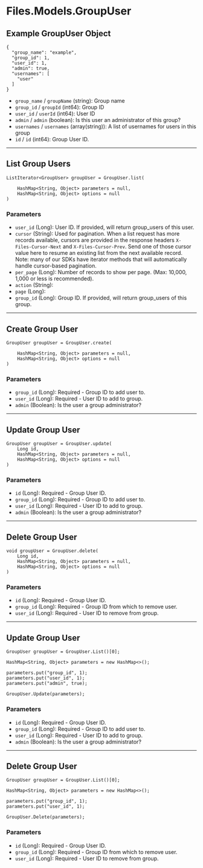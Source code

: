 # Files.Models.GroupUser

## Example GroupUser Object

```
{
  "group_name": "example",
  "group_id": 1,
  "user_id": 1,
  "admin": true,
  "usernames": [
    "user"
  ]
}
```

* `group_name` / `groupName`  (string): Group name
* `group_id` / `groupId`  (int64): Group ID
* `user_id` / `userId`  (int64): User ID
* `admin` / `admin`  (boolean): Is this user an administrator of this group?
* `usernames` / `usernames`  (array(string)): A list of usernames for users in this group
* `id` / `id`  (int64): Group User ID.


---

## List Group Users

```
ListIterator<GroupUser> groupUser = GroupUser.list(
    
    HashMap<String, Object> parameters = null,
    HashMap<String, Object> options = null
)
```

### Parameters

* `user_id` (Long): User ID.  If provided, will return group_users of this user.
* `cursor` (String): Used for pagination.  When a list request has more records available, cursors are provided in the response headers `X-Files-Cursor-Next` and `X-Files-Cursor-Prev`.  Send one of those cursor value here to resume an existing list from the next available record.  Note: many of our SDKs have iterator methods that will automatically handle cursor-based pagination.
* `per_page` (Long): Number of records to show per page.  (Max: 10,000, 1,000 or less is recommended).
* `action` (String): 
* `page` (Long): 
* `group_id` (Long): Group ID.  If provided, will return group_users of this group.


---

## Create Group User

```
GroupUser groupUser = GroupUser.create(
    
    HashMap<String, Object> parameters = null,
    HashMap<String, Object> options = null
)
```

### Parameters

* `group_id` (Long): Required - Group ID to add user to.
* `user_id` (Long): Required - User ID to add to group.
* `admin` (Boolean): Is the user a group administrator?


---

## Update Group User

```
GroupUser groupUser = GroupUser.update(
    Long id, 
    HashMap<String, Object> parameters = null,
    HashMap<String, Object> options = null
)
```

### Parameters

* `id` (Long): Required - Group User ID.
* `group_id` (Long): Required - Group ID to add user to.
* `user_id` (Long): Required - User ID to add to group.
* `admin` (Boolean): Is the user a group administrator?


---

## Delete Group User

```
void groupUser = GroupUser.delete(
    Long id, 
    HashMap<String, Object> parameters = null,
    HashMap<String, Object> options = null
)
```

### Parameters

* `id` (Long): Required - Group User ID.
* `group_id` (Long): Required - Group ID from which to remove user.
* `user_id` (Long): Required - User ID to remove from group.


---

## Update Group User

```
GroupUser groupUser = GroupUser.List()[0];

HashMap<String, Object> parameters = new HashMap<>();

parameters.put("group_id", 1);
parameters.put("user_id", 1);
parameters.put("admin", true);

GroupUser.Update(parameters);
```

### Parameters

* `id` (Long): Required - Group User ID.
* `group_id` (Long): Required - Group ID to add user to.
* `user_id` (Long): Required - User ID to add to group.
* `admin` (Boolean): Is the user a group administrator?


---

## Delete Group User

```
GroupUser groupUser = GroupUser.List()[0];

HashMap<String, Object> parameters = new HashMap<>();

parameters.put("group_id", 1);
parameters.put("user_id", 1);

GroupUser.Delete(parameters);
```

### Parameters

* `id` (Long): Required - Group User ID.
* `group_id` (Long): Required - Group ID from which to remove user.
* `user_id` (Long): Required - User ID to remove from group.
